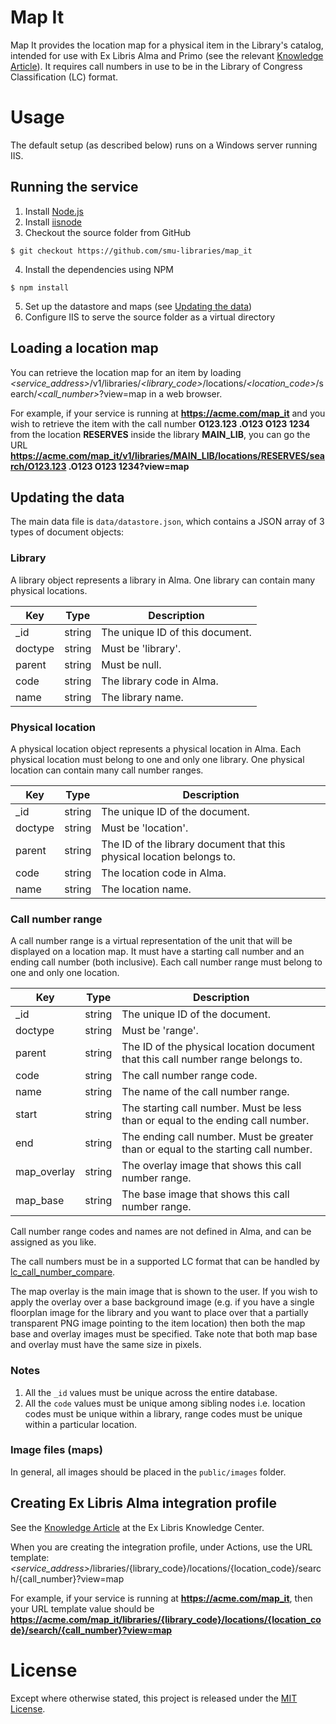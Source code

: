 # Map It

Map It provides the location map for a physical item in the Library's catalog, intended for use with Ex Libris Alma and Primo (see the relevant [Knowledge Article](http://knowledge.exlibrisgroup.com/Alma/Knowledge_Articles/How_to_configure_Alma_to_display_a_map_to_a_physical_item_in_Primo)). It requires call numbers in use to be in the Library of Congress Classification (LC) format.

# Usage

The default setup (as described below) runs on a Windows server running IIS.

## Running the service

1. Install [Node.js](https://nodejs.org)
2. Install [iisnode](https://github.com/tjanczuk/iisnode)
3. Checkout the source folder from GitHub

```
$ git checkout https://github.com/smu-libraries/map_it
```

4. Install the dependencies using NPM

```
$ npm install
```

5. Set up the datastore and maps (see [Updating the data](#updating-the-data))
6. Configure IIS to serve the source folder as a virtual directory

## Loading a location map

You can retrieve the location map for an item by loading <i>&lt;service_address&gt;</i>/v1/libraries/<i>&lt;library_code&gt;</i>/locations/<i>&lt;location_code&gt;</i>/search/<i>&lt;call_number&gt;</i>?view=map in a web browser.

For example, if your service is running at <b>https://acme.com/map_it</b> and you wish to retrieve the item with the call number <b>O123.123 .O123 O123 1234</b> from the location <b>RESERVES</b> inside the library <b>MAIN_LIB</b>, you can go the URL <b>https://acme.com/map_it/v1/libraries/MAIN_LIB/locations/RESERVES/search/O123.123 .O123 O123 1234?view=map</b>

## Updating the data

The main data file is `data/datastore.json`, which contains a JSON array of 3 types of document objects:

### Library

A library object represents a library in Alma. One library can contain many physical locations.

|Key|Type|Description
|---|---|---
|_id|string|The unique ID of this document.
|doctype|string|Must be 'library'.
|parent|string|Must be null.
|code|string|The library code in Alma.
|name|string|The library name.

### Physical location

A physical location object represents a physical location in Alma. Each physical location must belong to one and only one library. One physical location can contain many call number ranges.

|Key|Type|Description
|---|---|---
|_id|string|The unique ID of the document.
|doctype|string|Must be 'location'.
|parent|string|The ID of the library document that this physical location belongs to.
|code|string|The location code in Alma.
|name|string|The location name.

### Call number range

A call number range is a virtual representation of the unit that will be displayed on a location map. It must have a starting call number and an ending call number (both inclusive). Each call number range must belong to one and only one location.

|Key|Type|Description
|---|---|---
|_id|string|The unique ID of the document.
|doctype|string|Must be 'range'.
|parent|string|The ID of the physical location document that this call number range belongs to.
|code|string|The call number range code.
|name|string|The name of the call number range.
|start|string|The starting call number. Must be less than or equal to the ending call number.
|end|string|The ending call number. Must be greater than or equal to the starting call number.
|map_overlay|string|The overlay image that shows this call number range.
|map_base|string|The base image that shows this call number range.

Call number range codes and names are not defined in Alma, and can be assigned as you like.

The call numbers must be in a supported LC format that can be handled by [lc_call_number_compare](https://github.com/smu-libraries/lc_call_number_compare).

The map overlay is the main image that is shown to the user. If you wish to apply the overlay over a base background image (e.g. if you have a single floorplan image for the library and you want to place over that a partially transparent PNG image pointing to the item location) then both the map base and overlay images must be specified. Take note that both map base and overlay must have the same size in pixels.

### Notes

1. All the `_id` values must be unique across the entire database.
2. All the `code` values must be unique among sibling nodes i.e. location codes must be unique within a library, range codes must be unique within a particular location.

### Image files (maps)

In general, all images should be placed in the `public/images` folder.

## Creating Ex Libris Alma integration profile

See the [Knowledge Article](http://knowledge.exlibrisgroup.com/Alma/Knowledge_Articles/How_to_configure_Alma_to_display_a_map_to_a_physical_item_in_Primo) at the Ex Libris Knowledge Center.

When you are creating the integration profile, under Actions,
use the URL template: <i>&lt;service_address&gt;</i>/libraries/{library_code}/locations/{location_code}/search/{call_number}?view=map

For example, if your service is running at <b>https://acme.com/map_it</b>, then your URL template value should be <b>https://acme.com/map_it/libraries/{library_code}/locations/{location_code}/search/{call_number}?view=map</b>

# License

Except where otherwise stated, this project is released under the [MIT License](LICENSE.md).
